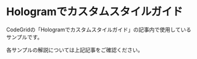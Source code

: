 # Hologramでカスタムスタイルガイド

CodeGridの「Hologramでカスタムスタイルガイド」の記事内で使用しているサンプルです。

各サンプルの解説については上記記事をご確認ください。
